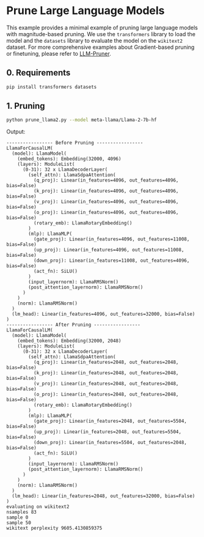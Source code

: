 # Prune Large Language Models

This example provides a minimal example of pruning large language models with magnitude-based pruning. We use the `transformers` library to load the model and the `datasets` library to evaluate the model on the `wikitext2` dataset. For more comprehensive examples about Gradient-based pruning or finetuning, please refer to [LLM-Pruner](https://github.com/horseee/LLM-Pruner).

## 0. Requirements

```bash
pip install transformers datasets
```

## 1. Pruning

```bash
python prune_llama2.py --model meta-llama/Llama-2-7b-hf
```

Output:
```
----------------- Before Pruning -----------------
LlamaForCausalLM(
  (model): LlamaModel(
    (embed_tokens): Embedding(32000, 4096)
    (layers): ModuleList(
      (0-31): 32 x LlamaDecoderLayer(
        (self_attn): LlamaSdpaAttention(
          (q_proj): Linear(in_features=4096, out_features=4096, bias=False)
          (k_proj): Linear(in_features=4096, out_features=4096, bias=False)
          (v_proj): Linear(in_features=4096, out_features=4096, bias=False)
          (o_proj): Linear(in_features=4096, out_features=4096, bias=False)
          (rotary_emb): LlamaRotaryEmbedding()
        )
        (mlp): LlamaMLP(
          (gate_proj): Linear(in_features=4096, out_features=11008, bias=False)
          (up_proj): Linear(in_features=4096, out_features=11008, bias=False)
          (down_proj): Linear(in_features=11008, out_features=4096, bias=False)
          (act_fn): SiLU()
        )
        (input_layernorm): LlamaRMSNorm()
        (post_attention_layernorm): LlamaRMSNorm()
      )
    )
    (norm): LlamaRMSNorm()
  )
  (lm_head): Linear(in_features=4096, out_features=32000, bias=False)
)
----------------- After Pruning -----------------
LlamaForCausalLM(
  (model): LlamaModel(
    (embed_tokens): Embedding(32000, 2048)
    (layers): ModuleList(
      (0-31): 32 x LlamaDecoderLayer(
        (self_attn): LlamaSdpaAttention(
          (q_proj): Linear(in_features=2048, out_features=2048, bias=False)
          (k_proj): Linear(in_features=2048, out_features=2048, bias=False)
          (v_proj): Linear(in_features=2048, out_features=2048, bias=False)
          (o_proj): Linear(in_features=2048, out_features=2048, bias=False)
          (rotary_emb): LlamaRotaryEmbedding()
        )
        (mlp): LlamaMLP(
          (gate_proj): Linear(in_features=2048, out_features=5504, bias=False)
          (up_proj): Linear(in_features=2048, out_features=5504, bias=False)
          (down_proj): Linear(in_features=5504, out_features=2048, bias=False)
          (act_fn): SiLU()
        )
        (input_layernorm): LlamaRMSNorm()
        (post_attention_layernorm): LlamaRMSNorm()
      )
    )
    (norm): LlamaRMSNorm()
  )
  (lm_head): Linear(in_features=2048, out_features=32000, bias=False)
)
evaluating on wikitext2
nsamples 83
sample 0
sample 50
wikitext perplexity 9605.4130859375
```


